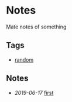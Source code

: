 # Notes

Mate notes of something

## Tags

- [random](./tags/random)

## Notes

- *2019-06-17* [first](./first)
